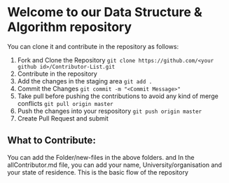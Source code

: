 # Welcome to our Data Structure & Algorithm repository

You can clone it and contribute in the repository as follows:

1. Fork and Clone the Repository
`git clone https://github.com/<your github id>/Contributor-List.git`
2. Contribute in the repository
3. Add the changes in the staging area
`git add .`
4. Commit the Changes
`git commit -m "<Commit Message>"`
5. Take pull before pushing the contributions to avoid any kind of merge conflicts
`git pull origin master`
6. Push the changes into your respository
`git push origin master`
7. Create Pull Request and submit

## What to Contribute:

You can add the Folder/new-files in the above folders. and In the allContributor.md file, you can add your name, University/organisation and your state of residence. This is the basic flow of the repository